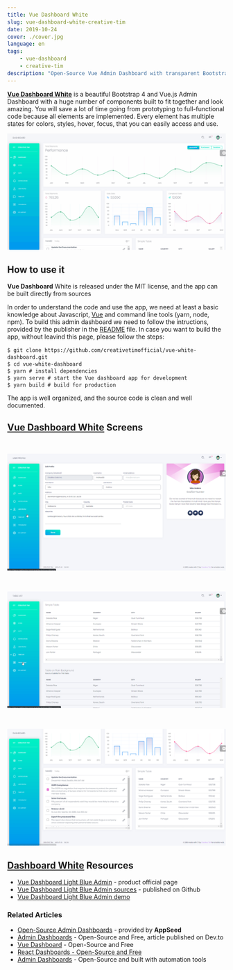 ```yaml
---
title: Vue Dashboard White
slug: vue-dashboard-white-creative-tim
date: 2019-10-24
cover: ./cover.jpg
language: en
tags:
    - vue-dashboard
    - creative-tim
description: "Open-Source Vue Admin Dashboard with transparent Bootstrap4 design coded by Creative-Tim company. Released under the MIT license."
---
```


**[Vue Dashboard White](https://www.creative-tim.com/product/vue-white-dashboard?ref=appseed)** is a beautiful Bootstrap 4 and Vue.js Admin Dashboard with a huge number of components built to fit together and look amazing. You will save a lot of time going from prototyping to full-functional code because all elements are implemented.
Every element has multiple states for colors, styles, hover, focus, that you can easily access and use. 

![Vue Dashboard White - Free Vuejs Admin Dashboard.](https://raw.githubusercontent.com/admin-dashboards/static/master/vue-dashboard-white-creative-tim-intro.gif)

## How to use it

**Vue Dashboard** White is released under the MIT license, and the app can be built directly from sources

In order to understand the code and use the app, we need at least a basic knowledge about Javascript, [Vue](https://vuejs.org/)
and command line tools (yarn, node, npm). 
To build this admin dashboard we need to follow the intructions, provided by the publisher in the [README](https://github.com/flatlogic/light-blue-vue-admin/blob/master/README.md) file. In case you want to build the app, without leavind this page, please follow the steps:

```
$ git clone https://github.com/creativetimofficial/vue-white-dashboard.git
$ cd vue-white-dashboard
$ yarn # install dependencies
$ yarn serve # start the Vue dashboard app for development
$ yarn build # build for production
```

The app is well organized, and the source code is clean and well documented.

## [Vue Dashboard White](https://www.creative-tim.com/product/vue-white-dashboard?ref=appseed) Screens

<br />

![Vue Dashboard White - Free Vuejs Admin Dashboard, App screen 1.](https://raw.githubusercontent.com/admin-dashboards/static/master/vue-dashboard-white-creative-tim-screen-1.png)

<br />

![Vue Dashboard White - Free Vuejs Admin Dashboard, App screen 2.](https://raw.githubusercontent.com/admin-dashboards/static/master/vue-dashboard-white-creative-tim-screen-2.png)

<br />

![Vue Dashboard White - Free Vuejs Admin Dashboard, App screen 3.](https://raw.githubusercontent.com/admin-dashboards/static/master/vue-dashboard-white-creative-tim-screen-3.png)

## [Dashboard White](https://www.creative-tim.com/product/vue-white-dashboard?ref=appseed) Resources

- [Vue Dashboard Light Blue Admin](https://flatlogic.com/admin-dashboards/light-blue-vue-lite) - product official page
- [Vue Dashboard Light Blue Admin sources](https://github.com/flatlogic/light-blue-vue-admin) - published on Github
- [Vue Dashboard Light Blue Admin demo](https://flatlogic.github.io/light-blue-vue-admin/#/app/dashboard) 

### Related Articles

- [Open-Source Admin Dashboards](https://appseed.us/admin-dashboards/open-source) - provided by **AppSeed**
- [Admin Dashboards](https://dev.to/sm0ke/admin-dashboards-open-source-and-free-4aep) - Open-Source and Free, article published on Dev.to
- [Vue Dashboard](https://dev.to/sm0ke/vue-dashboard-open-source-apps-1gd1) - Open-Source and Free
- [React Dashboards - Open-Source and Free](https://dev.to/sm0ke/react-dashboards-open-source-apps-1c7j)
- [Admin Dashboards](https://blog.appseed.us/admin-dashboards-open-source-built-with-automation-tools/) - Open-Source and built with automation tools
